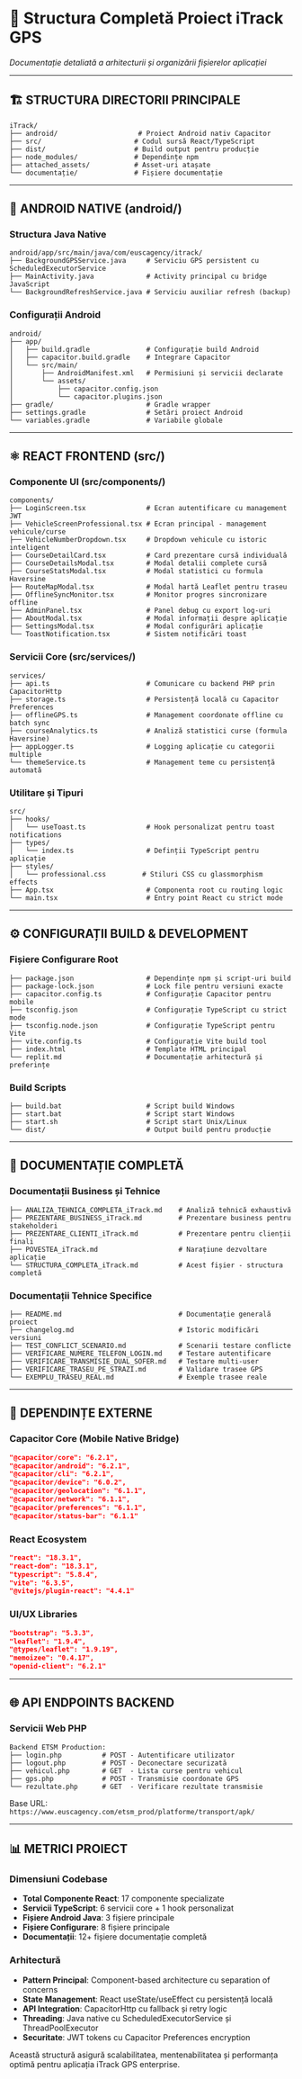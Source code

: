 # 📁 Structura Completă Proiect iTrack GPS

*Documentație detaliată a arhitecturii și organizării fișierelor aplicației*

---

## 🏗️ STRUCTURA DIRECTORII PRINCIPALE

```
iTrack/
├── android/                    # Proiect Android nativ Capacitor
├── src/                       # Codul sursă React/TypeScript
├── dist/                      # Build output pentru producție
├── node_modules/              # Dependințe npm
├── attached_assets/           # Asset-uri atașate
└── documentație/              # Fișiere documentație
```

---

## 📱 ANDROID NATIVE (android/)

### Structura Java Native
```
android/app/src/main/java/com/euscagency/itrack/
├── BackgroundGPSService.java     # Serviciu GPS persistent cu ScheduledExecutorService
├── MainActivity.java             # Activity principal cu bridge JavaScript
└── BackgroundRefreshService.java # Serviciu auxiliar refresh (backup)
```

### Configurații Android
```
android/
├── app/
│   ├── build.gradle              # Configurație build Android
│   ├── capacitor.build.gradle    # Integrare Capacitor
│   └── src/main/
│       ├── AndroidManifest.xml   # Permisiuni și servicii declarate
│       └── assets/
│           ├── capacitor.config.json
│           └── capacitor.plugins.json
├── gradle/                       # Gradle wrapper
├── settings.gradle               # Setări proiect Android
└── variables.gradle              # Variabile globale
```

---

## ⚛️ REACT FRONTEND (src/)

### Componente UI (src/components/)
```
components/
├── LoginScreen.tsx               # Ecran autentificare cu management JWT
├── VehicleScreenProfessional.tsx # Ecran principal - management vehicule/curse
├── VehicleNumberDropdown.tsx     # Dropdown vehicule cu istoric inteligent
├── CourseDetailCard.tsx          # Card prezentare cursă individuală
├── CourseDetailsModal.tsx        # Modal detalii complete cursă
├── CourseStatsModal.tsx          # Modal statistici cu formula Haversine
├── RouteMapModal.tsx             # Modal hartă Leaflet pentru traseu
├── OfflineSyncMonitor.tsx        # Monitor progres sincronizare offline
├── AdminPanel.tsx                # Panel debug cu export log-uri
├── AboutModal.tsx                # Modal informații despre aplicație
├── SettingsModal.tsx             # Modal configurări aplicație
└── ToastNotification.tsx         # Sistem notificări toast
```

### Servicii Core (src/services/)
```
services/
├── api.ts                        # Comunicare cu backend PHP prin CapacitorHttp
├── storage.ts                    # Persistență locală cu Capacitor Preferences
├── offlineGPS.ts                 # Management coordonate offline cu batch sync
├── courseAnalytics.ts            # Analiză statistici curse (formula Haversine)
├── appLogger.ts                  # Logging aplicație cu categorii multiple
└── themeService.ts               # Management teme cu persistență automată
```

### Utilitare și Tipuri
```
src/
├── hooks/
│   └── useToast.ts               # Hook personalizat pentru toast notifications
├── types/
│   └── index.ts                  # Definții TypeScript pentru aplicație
├── styles/
│   └── professional.css         # Stiluri CSS cu glassmorphism effects
├── App.tsx                       # Componenta root cu routing logic
└── main.tsx                      # Entry point React cu strict mode
```

---

## ⚙️ CONFIGURAȚII BUILD & DEVELOPMENT

### Fișiere Configurare Root
```
├── package.json                  # Dependințe npm și script-uri build
├── package-lock.json             # Lock file pentru versiuni exacte
├── capacitor.config.ts           # Configurație Capacitor pentru mobile
├── tsconfig.json                 # Configurație TypeScript cu strict mode
├── tsconfig.node.json            # Configurație TypeScript pentru Vite
├── vite.config.ts                # Configurație Vite build tool
├── index.html                    # Template HTML principal
└── replit.md                     # Documentație arhitectură și preferințe
```

### Build Scripts
```
├── build.bat                     # Script build Windows
├── start.bat                     # Script start Windows
├── start.sh                      # Script start Unix/Linux
└── dist/                         # Output build pentru producție
```

---

## 📄 DOCUMENTAȚIE COMPLETĂ

### Documentații Business și Tehnice
```
├── ANALIZA_TEHNICA_COMPLETA_iTrack.md    # Analiză tehnică exhaustivă
├── PREZENTARE_BUSINESS_iTrack.md         # Prezentare business pentru stakeholderi
├── PREZENTARE_CLIENTI_iTrack.md          # Prezentare pentru clienții finali
├── POVESTEA_iTrack.md                    # Narațiune dezvoltare aplicație
└── STRUCTURA_COMPLETA_iTrack.md          # Acest fișier - structura completă
```

### Documentații Tehnice Specifice
```
├── README.md                             # Documentație generală proiect
├── changelog.md                          # Istoric modificări versiuni
├── TEST_CONFLICT_SCENARIO.md             # Scenarii testare conflicte
├── VERIFICARE_NUMERE_TELEFON_LOGIN.md    # Testare autentificare
├── VERIFICARE_TRANSMISIE_DUAL_SOFER.md   # Testare multi-user
├── VERIFICARE_TRASEU_PE_STRAZI.md        # Validare trasee GPS
└── EXEMPLU_TRASEU_REAL.md                # Exemple trasee reale
```

---

## 🔧 DEPENDINȚE EXTERNE

### Capacitor Core (Mobile Native Bridge)
```json
"@capacitor/core": "6.2.1",
"@capacitor/android": "6.2.1",
"@capacitor/cli": "6.2.1",
"@capacitor/device": "6.0.2",
"@capacitor/geolocation": "6.1.1",
"@capacitor/network": "6.1.1",
"@capacitor/preferences": "6.1.1",
"@capacitor/status-bar": "6.1.1"
```

### React Ecosystem
```json
"react": "18.3.1",
"react-dom": "18.3.1",
"typescript": "5.8.4",
"vite": "6.3.5",
"@vitejs/plugin-react": "4.4.1"
```

### UI/UX Libraries
```json
"bootstrap": "5.3.3",
"leaflet": "1.9.4",
"@types/leaflet": "1.9.19",
"memoizee": "0.4.17",
"openid-client": "6.2.1"
```

---

## 🌐 API ENDPOINTS BACKEND

### Servicii Web PHP
```
Backend ETSM Production:
├── login.php          # POST - Autentificare utilizator
├── logout.php         # POST - Deconectare securizată
├── vehicul.php        # GET  - Lista curse pentru vehicul
├── gps.php            # POST - Transmisie coordonate GPS
└── rezultate.php      # GET  - Verificare rezultate transmisie
```

Base URL: `https://www.euscagency.com/etsm_prod/platforme/transport/apk/`

---

## 📊 METRICI PROIECT

### Dimensiuni Codebase
- **Total Componente React**: 17 componente specializate
- **Servicii TypeScript**: 6 servicii core + 1 hook personalizat
- **Fișiere Android Java**: 3 fișiere principale
- **Fișiere Configurare**: 8 fișiere principale
- **Documentații**: 12+ fișiere documentație completă

### Arhitectură
- **Pattern Principal**: Component-based architecture cu separation of concerns
- **State Management**: React useState/useEffect cu persistență locală
- **API Integration**: CapacitorHttp cu fallback și retry logic
- **Threading**: Java native cu ScheduledExecutorService și ThreadPoolExecutor
- **Securitate**: JWT tokens cu Capacitor Preferences encryption

Această structură asigură scalabilitatea, mentenabilitatea și performanța optimă pentru aplicația iTrack GPS enterprise.